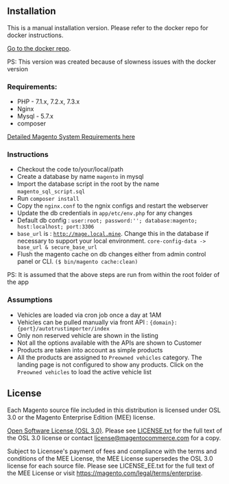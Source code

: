 <h2>Installation</h2>
This is a manual installation version. Please refer to the docker repo for docker instructions.

[Go to the docker repo](https://github.com/mdrazasheikh/awr_test_docker).

PS: This version was created because of slowness issues with the docker version
 
### Requirements:
* PHP - 7.1.x, 7.2.x, 7.3.x
* Nginx
* Mysql - 5.7.x
* composer

[Detailed Magento System Requirements here](https://devdocs.magento.com/guides/v2.3/install-gde/system-requirements.html)

### Instructions
* Checkout the code to/your/local/path
* Create a database by name <code>magento</code> in mysql
* Import the database script in the root by the name <code>magento_sql_script.sql</code>
* Run <code>composer install</code>
* Copy the <code>nginx.conf</code> to the ngnix configs and restart the webserver
* Update the db credentials in <code>app/etc/env.php</code> for any changes
* Default db config : <code>user:root; password:''; database:magento; host:localhost; port:3306</code>
* <code>base_url</code> is : <code>http://mage.local.mine</code>. Change this in the database if necessary to support your local environment. <code>core-config-data -> base_url & secure_base_url</code>
* Flush the magento cache on db changes either from admin control panel or CLI. <code>($ bin/magento cache:clean)</code>

PS: It is assumed that the above steps are run from within the root folder of the app

### Assumptions
* Vehicles are loaded via cron job once a day at 1AM
* Vehicles can be pulled manually via front API : <code>{domain}:{port}/autotrustimporter/index</code>
* Only non reserved vehicle are shown in the listing
* Not all the options available with the APIs are shown to Customer
* Products are taken into account as simple products
* All the products are assigned to <code>Preowned vehicles</code> category. The landing page is not configured to show any products. Click on the <code>Preowned vehicles</code> to load the active vehicle list
 
## License

Each Magento source file included in this distribution is licensed under OSL 3.0 or the Magento Enterprise Edition (MEE) license.

[Open Software License (OSL 3.0)](https://opensource.org/licenses/osl-3.0.php).
Please see [LICENSE.txt](https://github.com/magento/magento2/blob/2.3-develop/LICENSE.txt) for the full text of the OSL 3.0 license or contact license@magentocommerce.com for a copy.

Subject to Licensee's payment of fees and compliance with the terms and conditions of the MEE License, the MEE License supersedes the OSL 3.0 license for each source file.
Please see LICENSE_EE.txt for the full text of the MEE License or visit https://magento.com/legal/terms/enterprise.
